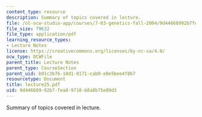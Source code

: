 ```yaml
---
content_type: resource
description: Summary of topics covered in lecture.
file: /ol-ocw-studio-app/courses/7-03-genetics-fall-2004/9d44668992b7fea89710b8a8b75e89d3_lecture25.pdf
file_size: 79632
file_type: application/pdf
learning_resource_types:
- Lecture Notes
license: https://creativecommons.org/licenses/by-nc-sa/4.0/
ocw_type: OCWFile
parent_title: Lecture Notes
parent_type: CourseSection
parent_uid: b91c3b76-18d1-0171-cab0-e0e5bee4f8b7
resourcetype: Document
title: lecture25.pdf
uid: 9d446689-92b7-fea8-9710-b8a8b75e89d3
---
```

Summary of topics covered in lecture.